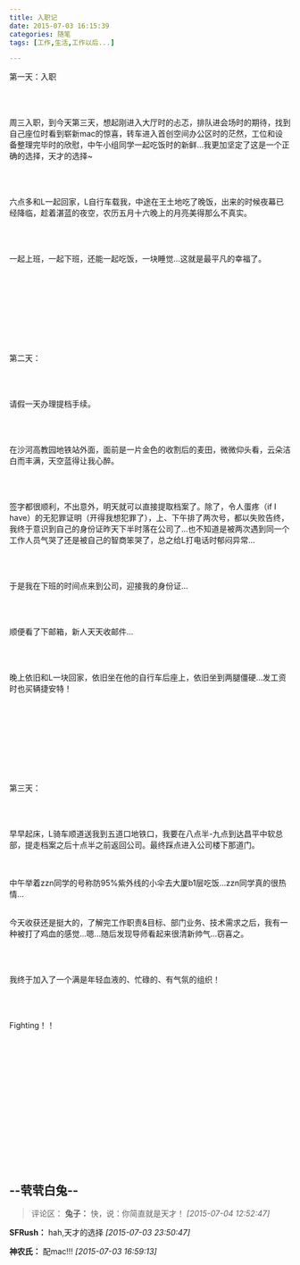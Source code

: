 ```yaml
---
title: 入职记
date: 2015-07-03 16:15:39
categories: 随笔
tags: [工作,生活,工作以后...]

---
```

第一天：入职

<br /><br />

周三入职，到今天第三天，想起刚进入大厅时的忐忑，排队进会场时的期待，找到自己座位时看到崭新mac的惊喜，转车进入首创空间办公区时的茫然，工位和设备整理完毕时的欣慰，中午小组同学一起吃饭时的新鲜…我更加坚定了这是一个正确的选择，天才的选择~

<br /><br />

六点多和L一起回家，L自行车载我，中途在王土地吃了晚饭，出来的时候夜幕已经降临，趁着湛蓝的夜空，农历五月十六晚上的月亮美得那么不真实。

<br /><br />

一起上班，一起下班，还能一起吃饭，一块睡觉…这就是最平凡的幸福了。

<br /><br />

<br /><br />

<br /><br />

第二天：

<br /><br />

请假一天办理提档手续。

<br /><br />

在沙河高教园地铁站外面，面前是一片金色的收割后的麦田，微微仰头看，云朵洁白而丰满，天空蓝得让我心醉。

<br /><br />

签字都很顺利，不出意外，明天就可以直接提取档案了。除了，令人蛋疼（if I have）的无犯罪证明（开得我想犯罪了），上、下午排了两次号，都以失败告终，我终于意识到自己的身份证昨天下半时落在公司了...也不知道是被两次遇到同一个工作人员气哭了还是被自己的智商笨哭了，总之给L打电话时郁闷异常...

<br /><br />

于是我在下班的时间点来到公司，迎接我的身份证...

<br /><br />

顺便看了下邮箱，新人天天收邮件...

<br /><br />

晚上依旧和L一块回家，依旧坐在他的自行车后座上，依旧坐到两腿僵硬…发工资时也买辆捷安特！

<br /><br />

<br /><br />

<br /><br />

第三天：

<br /><br />

早早起床，L骑车顺道送我到五道口地铁口，我要在八点半-九点到达昌平中软总部，提走档案之后十点半之前返回公司。最终踩点进入公司楼下那道门。

<br /><br />中午举着zzn同学的号称防95%紫外线的小伞去大厦b1层吃饭…zzn同学真的很热情…<br /><br />

今天收获还是挺大的，了解完工作职责&目标、部门业务、技术需求之后，我有一种被打了鸡血的感觉...嗯...随后发现导师看起来很清新帅气...窃喜之。

<br /><br />

我终于加入了一个满是年轻血液的、忙碌的、有气氛的组织！

<br /><br />

Fighting！！

<br /><br />

<br /><br />

<br /><br />

<br /><br />

<br /><br />

--茕茕白兔--
---
>评论区：
>**兔子：** 快，说：你简直就是天才！  *[2015-07-04 12:52:47]*
>
**SFRush：** hah,天才的选择  *[2015-07-03 23:50:47]*
>
**神农氏：** 配mac!!!  *[2015-07-03 16:59:13]*
>
